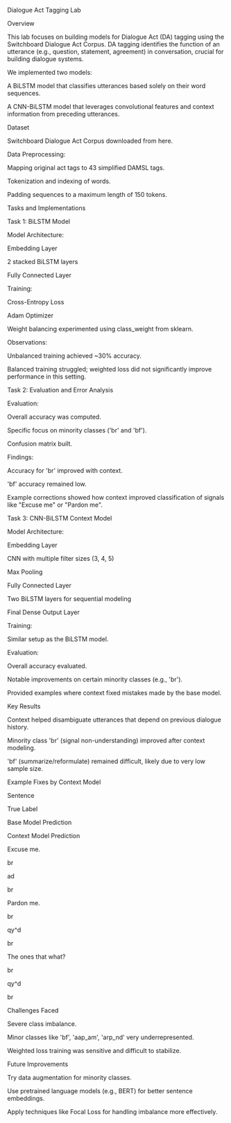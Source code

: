 Dialogue Act Tagging Lab

Overview

This lab focuses on building models for Dialogue Act (DA) tagging using the Switchboard Dialogue Act Corpus. DA tagging identifies the function of an utterance (e.g., question, statement, agreement) in conversation, crucial for building dialogue systems.

We implemented two models:

A BiLSTM model that classifies utterances based solely on their word sequences.

A CNN-BiLSTM model that leverages convolutional features and context information from preceding utterances.

Dataset

Switchboard Dialogue Act Corpus downloaded from here.

Data Preprocessing:

Mapping original act tags to 43 simplified DAMSL tags.

Tokenization and indexing of words.

Padding sequences to a maximum length of 150 tokens.

Tasks and Implementations

Task 1: BiLSTM Model

Model Architecture:

Embedding Layer

2 stacked BiLSTM layers

Fully Connected Layer

Training:

Cross-Entropy Loss

Adam Optimizer

Weight balancing experimented using class_weight from sklearn.

Observations:

Unbalanced training achieved ~30% accuracy.

Balanced training struggled; weighted loss did not significantly improve performance in this setting.

Task 2: Evaluation and Error Analysis

Evaluation:

Overall accuracy was computed.

Specific focus on minority classes ('br' and 'bf').

Confusion matrix built.

Findings:

Accuracy for 'br' improved with context.

'bf' accuracy remained low.

Example corrections showed how context improved classification of signals like "Excuse me" or "Pardon me".

Task 3: CNN-BiLSTM Context Model

Model Architecture:

Embedding Layer

CNN with multiple filter sizes (3, 4, 5)

Max Pooling

Fully Connected Layer

Two BiLSTM layers for sequential modeling

Final Dense Output Layer

Training:

Similar setup as the BiLSTM model.

Evaluation:

Overall accuracy evaluated.

Notable improvements on certain minority classes (e.g., 'br').

Provided examples where context fixed mistakes made by the base model.

Key Results

Context helped disambiguate utterances that depend on previous dialogue history.

Minority class 'br' (signal non-understanding) improved after context modeling.

'bf' (summarize/reformulate) remained difficult, likely due to very low sample size.

Example Fixes by Context Model

Sentence

True Label

Base Model Prediction

Context Model Prediction

Excuse me.

br

ad

br

Pardon me.

br

qy^d

br

The ones that what?

br

qy^d

br

Challenges Faced

Severe class imbalance.

Minor classes like 'bf', 'aap_am', 'arp_nd' very underrepresented.

Weighted loss training was sensitive and difficult to stabilize.

Future Improvements

Try data augmentation for minority classes.

Use pretrained language models (e.g., BERT) for better sentence embeddings.

Apply techniques like Focal Loss for handling imbalance more effectively.